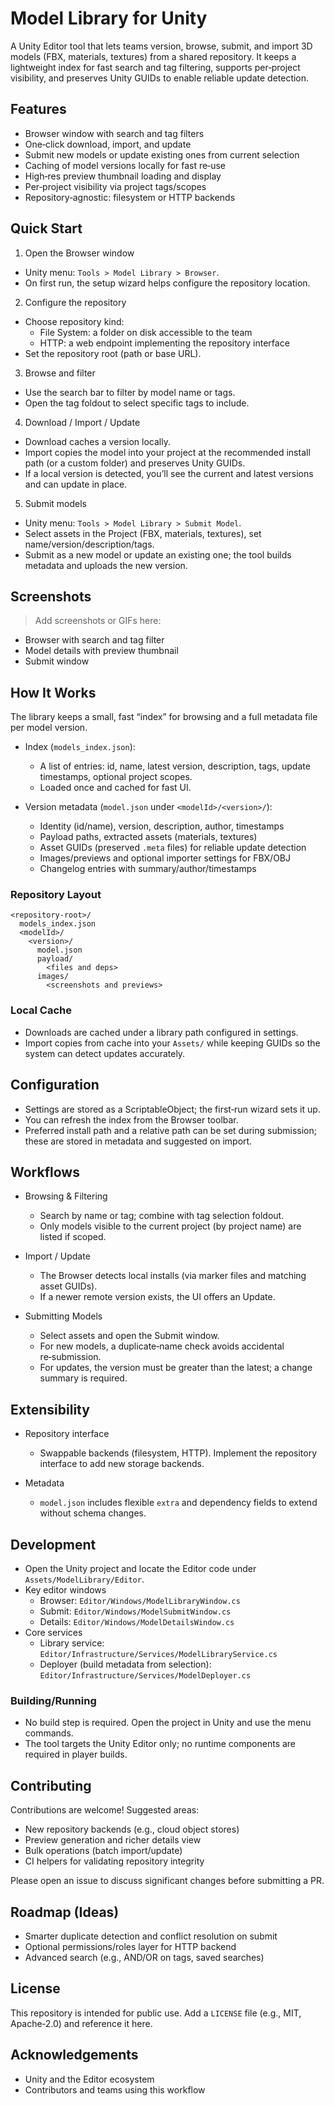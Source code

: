 # Model Library for Unity

A Unity Editor tool that lets teams version, browse, submit, and import 3D models (FBX, materials, textures) from a shared repository. It keeps a lightweight index for fast search and tag filtering, supports per‑project visibility, and preserves Unity GUIDs to enable reliable update detection.

## Features

- Browser window with search and tag filters
- One‑click download, import, and update
- Submit new models or update existing ones from current selection
- Caching of model versions locally for fast re‑use
- High‑res preview thumbnail loading and display
- Per‑project visibility via project tags/scopes
- Repository‑agnostic: filesystem or HTTP backends

## Quick Start

1) Open the Browser window
- Unity menu: `Tools > Model Library > Browser`.
- On first run, the setup wizard helps configure the repository location.

2) Configure the repository
- Choose repository kind:
  - File System: a folder on disk accessible to the team
  - HTTP: a web endpoint implementing the repository interface
- Set the repository root (path or base URL).

3) Browse and filter
- Use the search bar to filter by model name or tags.
- Open the tag foldout to select specific tags to include.

4) Download / Import / Update
- Download caches a version locally.
- Import copies the model into your project at the recommended install path (or a custom folder) and preserves Unity GUIDs.
- If a local version is detected, you’ll see the current and latest versions and can update in place.

5) Submit models
- Unity menu: `Tools > Model Library > Submit Model`.
- Select assets in the Project (FBX, materials, textures), set name/version/description/tags.
- Submit as a new model or update an existing one; the tool builds metadata and uploads the new version.

## Screenshots

> Add screenshots or GIFs here:
- Browser with search and tag filter
- Model details with preview thumbnail
- Submit window

## How It Works

The library keeps a small, fast “index” for browsing and a full metadata file per model version.

- Index (`models_index.json`):
  - A list of entries: id, name, latest version, description, tags, update timestamps, optional project scopes.
  - Loaded once and cached for fast UI.

- Version metadata (`model.json` under `<modelId>/<version>/`):
  - Identity (id/name), version, description, author, timestamps
  - Payload paths, extracted assets (materials, textures)
  - Asset GUIDs (preserved `.meta` files) for reliable update detection
  - Images/previews and optional importer settings for FBX/OBJ
  - Changelog entries with summary/author/timestamps

### Repository Layout

```
<repository-root>/
  models_index.json
  <modelId>/
    <version>/
      model.json
      payload/
        <files and deps>
      images/
        <screenshots and previews>
```

### Local Cache

- Downloads are cached under a library path configured in settings.
- Import copies from cache into your `Assets/` while keeping GUIDs so the system can detect updates accurately.

## Configuration

- Settings are stored as a ScriptableObject; the first‑run wizard sets it up.
- You can refresh the index from the Browser toolbar.
- Preferred install path and a relative path can be set during submission; these are stored in metadata and suggested on import.

## Workflows

- Browsing & Filtering
  - Search by name or tag; combine with tag selection foldout.
  - Only models visible to the current project (by project name) are listed if scoped.

- Import / Update
  - The Browser detects local installs (via marker files and matching asset GUIDs).
  - If a newer remote version exists, the UI offers an Update.

- Submitting Models
  - Select assets and open the Submit window.
  - For new models, a duplicate‑name check avoids accidental re‑submission.
  - For updates, the version must be greater than the latest; a change summary is required.

## Extensibility

- Repository interface
  - Swappable backends (filesystem, HTTP). Implement the repository interface to add new storage backends.

- Metadata
  - `model.json` includes flexible `extra` and dependency fields to extend without schema changes.

## Development

- Open the Unity project and locate the Editor code under `Assets/ModelLibrary/Editor`.
- Key editor windows
  - Browser: `Editor/Windows/ModelLibraryWindow.cs`
  - Submit: `Editor/Windows/ModelSubmitWindow.cs`
  - Details: `Editor/Windows/ModelDetailsWindow.cs`
- Core services
  - Library service: `Editor/Infrastructure/Services/ModelLibraryService.cs`
  - Deployer (build metadata from selection): `Editor/Infrastructure/Services/ModelDeployer.cs`

### Building/Running

- No build step is required. Open the project in Unity and use the menu commands.
- The tool targets the Unity Editor only; no runtime components are required in player builds.

## Contributing

Contributions are welcome! Suggested areas:

- New repository backends (e.g., cloud object stores)
- Preview generation and richer details view
- Bulk operations (batch import/update)
- CI helpers for validating repository integrity

Please open an issue to discuss significant changes before submitting a PR.

## Roadmap (Ideas)

- Smarter duplicate detection and conflict resolution on submit
- Optional permissions/roles layer for HTTP backend
- Advanced search (e.g., AND/OR on tags, saved searches)

## License

This repository is intended for public use. Add a `LICENSE` file (e.g., MIT, Apache‑2.0) and reference it here.

## Acknowledgements

- Unity and the Editor ecosystem
- Contributors and teams using this workflow

